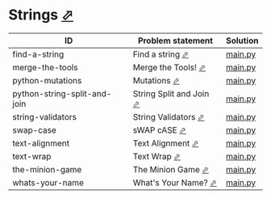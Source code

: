 # Strings [⬀](https://www.hackerrank.com/domains/python/pystrings)




| ID                           | Problem statement                                                                             | Solution                                        |
|------------------------------|-----------------------------------------------------------------------------------------------|-------------------------------------------------|
| find-a-string                | Find a string [⬀](https://www.hackerrank.com/challenges/find-a-string)                        | [main.py](find-a-string/main.py)                |
| merge-the-tools              | Merge the Tools! [⬀](https://www.hackerrank.com/challenges/merge-the-tools)                   | [main.py](merge-the-tools/main.py)              |
| python-mutations             | Mutations [⬀](https://www.hackerrank.com/challenges/python-mutations)                         | [main.py](python-mutations/main.py)             |
| python-string-split-and-join | String Split and Join [⬀](https://www.hackerrank.com/challenges/python-string-split-and-join) | [main.py](python-string-split-and-join/main.py) |
| string-validators            | String Validators [⬀](https://www.hackerrank.com/challenges/string-validators)                | [main.py](string-validators/main.py)            |
| swap-case                    | sWAP cASE [⬀](https://www.hackerrank.com/challenges/swap-case)                                | [main.py](swap-case/main.py)                    |
| text-alignment               | Text Alignment [⬀](https://www.hackerrank.com/challenges/text-alignment)                      | [main.py](text-alignment/main.py)               |
| text-wrap                    | Text Wrap [⬀](https://www.hackerrank.com/challenges/text-wrap)                                | [main.py](text-wrap/main.py)                    |
| the-minion-game              | The Minion Game [⬀](https://www.hackerrank.com/challenges/the-minion-game)                    | [main.py](the-minion-game/main.py)              |
| whats-your-name              | What's Your Name? [⬀](https://www.hackerrank.com/challenges/whats-your-name)                  | [main.py](whats-your-name/main.py)              |

